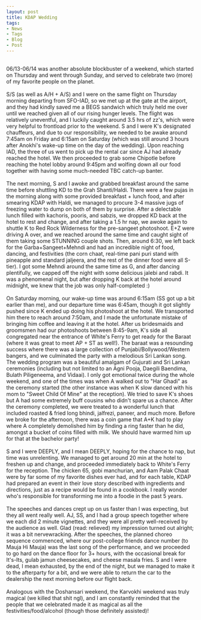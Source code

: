 ```yaml
---
layout: post
title: KDAP Wedding
tags:
- News
- Tags
- Blog
- Post
---
```

<br/>
06/13-06/14 was another absolute blockbuster of a weekend, which started on Thursday and went through Sunday, and served to celebrate two (more) of my favorite people on the planet.
<br/>
<br/>
S/S (as well as A/H + A/S) and I were on the same flight on Thursday morning departing from SFO-IAD, so we met up at the gate at the airport, and they had kindly saved me a BEGS sandwich which truly held me over until we reached given all of our rising hunger levels. The flight was relatively uneventful, and I luckily caught around 3.5 hrs of zz's, which were very helpful to frontload prior to the weekend. S and I were K's designated chauffeurs, and due to our responsibility, we needed to be awake around 7:45am on Friday and 6:15am on Saturday (which was still around 3 hours after Anokhi's wake-up time on the day of the wedding). Upon reaching IAD, the three of us went to pick up the rental car since AJ had already reached the hotel. We then proceeded to grab some Chipotle before reaching the hotel lobby around 9:45pm and wolfing down all our food together with having some much-needed TBC catch-up banter.
<br/>
<br/>
The next morning, S and I awoke and grabbed breakfast around the same time before shuttling KD to the Grah Shanti/Haldi. There were a few pujas in the morning along with some provided breakfast + lunch food, and after smearing KDAP with Haldi, we managed to procure 3-4 massive jugs of freezing water to dump on both of them by surprise. After a delectable lunch filled with kachoris, pooris, and sabzis, we dropped KD back at the hotel to rest and change, and after taking a 1.5 hr nap, we awoke again to shuttle K to Red Rock Wilderness for the pre-sangeet photoshoot. E+Z were driving A over, and we reached around the same time and caught sight of them taking some STUNNING couple shots. Then, around 6:30, we left back for the Garba+Sangeet+Mehndi and had an incredible night of food, dancing, and festivities (the corn chaat, real-time pani puri stand with pineapple and standard jaljeera, and the rest of the dinner food were all S-tier). I got some Mehndi around the same time as G, and after dancing plentifully, we capped off the night with some delicious jalebi and rabdi. It was a phenomenal night, but after dropping K back at the hotel around midnight, we knew that the job was only half-completed :)
<br/>
<br/>
On Saturday morning, our wake-up time was around 6:15am (SS got up a bit earlier than me), and our departure time was 6:45am, though it got slightly pushed since K ended up doing his photoshoot at the hotel. We transported him there to reach around 7:50am, and I made the unfortunate mistake of bringing him coffee and leaving it at the hotel. After us bridesmaids and groomsmen had our photoshoots between 8:45-9am, K's side all congregated near the entrance of White's Ferry to get ready for the Baraat (where it was great to meet AP + ST as well!). The baraat was a resounding success where there was a large collection of Punjabi/Bollywood/Western bangers, and we culminated the party with a melodious Sri Lankan song. The wedding program was a beautiful amalgam of Gujurati and Sri Lankan ceremonies (including but not limited to an Agni Pooja, Daegili Baendima, Bulath Piligeneema, and Vidaai). I only got emotional twice during the whole weekend, and one of the times was when A walked out to "Har Ghadi" as the ceremony started (the other instance was when K slow danced with his mom to "Sweet Child Of Mine" at the reception). We tried to save K's shoes but A had some extremely buff cousins who didn't spare us a chance. After the ceremony completed, we were treated to a wonderful lunch that included roasted & fried long bhindi, jalfrezi, paneer, and much more. Before we broke for the afternoon, there was a coin game that A+K had to play where A completely demolished him by finding a ring faster than he did, amongst a bucket of coins filled with milk. We should have warmed him up for that at the bachelor party!
<br/>
<br/>
S and I were DEEPLY, and I mean DEEPLY, hoping for the chance to nap, but time was unrelenting. We managed to get around 20 min at the hotel to freshen up and change, and proceeded immediately back to White's Ferry for the reception. The chicken 65, gobi manchurian, and Aam Palak Chaat were by far some of my favorite dishes ever had, and for each table, KDAP had prepared an event in their love story described with ingredients and directions, just as a recipe would be found in a cookbook. I really wonder who's responsible for transforming me into a foodie in the past 5 years.
<br/>
<br/>
The speeches and dances crept up on us faster than I was expecting, but they all went really well. AJ, SS, and I had a group speech together where we each did 2 minute vignettes, and they were all pretty well-received by the audience as well. Glad (read: relieved) my impression turned out alright; it was a bit nervewracking. After the speeches, the planned choreo sequence commenced, where our post-college friends dance number (to Mauja Hi Mauja) was the last song of the performance, and we proceeded to go hard on the dance floor for 3+ hours, with the occasional break for It's-Its, gulab jamun cheesecakes, and cheese masala fries. S and I were dead, I mean exhausted, by the end of the night, but we managed to make it to the afterparty for a bit, and we were able to return the car to the dealership the next morning before our flight back.
<br/>
<br/>
Analogous with the Doshansari weekend, the Karvokhi weekend was truly magical (we killed that shit ngl), and I am constantly reminded that the people that we celebrated made it as magical as all the festivities/food/alcohol (though those definitely assisted)!